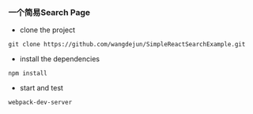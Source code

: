### 一个简易Search Page

* clone the project
```
git clone https://github.com/wangdejun/SimpleReactSearchExample.git
```
* install the dependencies
```
npm install
```
* start and test
```
webpack-dev-server
```